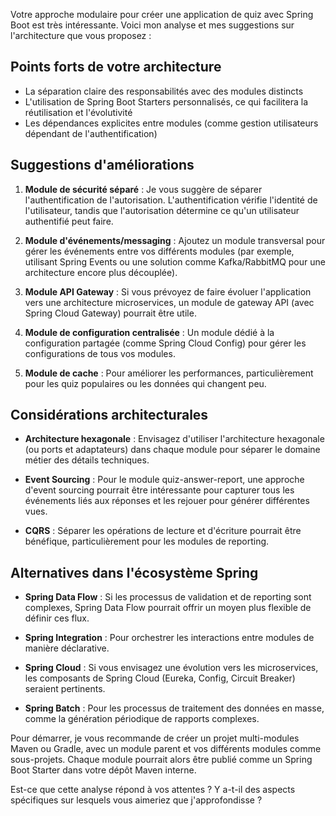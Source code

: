 Votre approche modulaire pour créer une application de quiz avec Spring Boot est très intéressante. Voici mon analyse et mes suggestions sur l'architecture que vous proposez :

## Points forts de votre architecture

- La séparation claire des responsabilités avec des modules distincts
- L'utilisation de Spring Boot Starters personnalisés, ce qui facilitera la réutilisation et l'évolutivité
- Les dépendances explicites entre modules (comme gestion utilisateurs dépendant de l'authentification)

## Suggestions d'améliorations

1. **Module de sécurité séparé** : Je vous suggère de séparer l'authentification de l'autorisation. L'authentification vérifie l'identité de l'utilisateur, tandis que l'autorisation détermine ce qu'un utilisateur authentifié peut faire.

2. **Module d'événements/messaging** : Ajoutez un module transversal pour gérer les événements entre vos différents modules (par exemple, utilisant Spring Events ou une solution comme Kafka/RabbitMQ pour une architecture encore plus découplée).

3. **Module API Gateway** : Si vous prévoyez de faire évoluer l'application vers une architecture microservices, un module de gateway API (avec Spring Cloud Gateway) pourrait être utile.

4. **Module de configuration centralisée** : Un module dédié à la configuration partagée (comme Spring Cloud Config) pour gérer les configurations de tous vos modules.

5. **Module de cache** : Pour améliorer les performances, particulièrement pour les quiz populaires ou les données qui changent peu.

## Considérations architecturales

- **Architecture hexagonale** : Envisagez d'utiliser l'architecture hexagonale (ou ports et adaptateurs) dans chaque module pour séparer le domaine métier des détails techniques.

- **Event Sourcing** : Pour le module quiz-answer-report, une approche d'event sourcing pourrait être intéressante pour capturer tous les événements liés aux réponses et les rejouer pour générer différentes vues.

- **CQRS** : Séparer les opérations de lecture et d'écriture pourrait être bénéfique, particulièrement pour les modules de reporting.

## Alternatives dans l'écosystème Spring

- **Spring Data Flow** : Si les processus de validation et de reporting sont complexes, Spring Data Flow pourrait offrir un moyen plus flexible de définir ces flux.

- **Spring Integration** : Pour orchestrer les interactions entre modules de manière déclarative.

- **Spring Cloud** : Si vous envisagez une évolution vers les microservices, les composants de Spring Cloud (Eureka, Config, Circuit Breaker) seraient pertinents.

- **Spring Batch** : Pour les processus de traitement des données en masse, comme la génération périodique de rapports complexes.

Pour démarrer, je vous recommande de créer un projet multi-modules Maven ou Gradle, avec un module parent et vos différents modules comme sous-projets. Chaque module pourrait alors être publié comme un Spring Boot Starter dans votre dépôt Maven interne.

Est-ce que cette analyse répond à vos attentes ? Y a-t-il des aspects spécifiques sur lesquels vous aimeriez que j'approfondisse ?